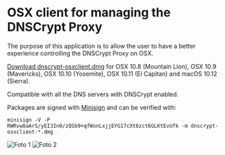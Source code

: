 OSX client for managing the DNSCrypt Proxy
==========================================

The purpose of this application is to allow the user to have a better experience controlling the DNSCrypt Proxy on OSX.

[Download dnscrypt-osxclient.dmg](https://github.com/alterstep/dnscrypt-osxclient/releases/latest)
for OSX 10.8 (Mountain Lion), OSX 10.9 (Mavericks), OSX 10.10 (Yosemite), OSX 10.11 (El Capitan) and macOS 10.12 (Sierra).

Compatible with all the DNS servers with DNSCrypt enabled.

Packages are signed with [Minisign](https://jedisct1.github.io/minisign/) and can be verified with:

    minisign -V -P RWRvw8aArS/yEI3In0/zQSb9+qfWonLxjjEYG17cXt6zct6GLKtEvUfk -m dnscrypt-osxclient-*.dmg

![Foto 1](https://raw.githubusercontent.com/alterstep/dnscrypt-osxclient/master/1.png)
![Foto 2](https://raw.githubusercontent.com/alterstep/dnscrypt-osxclient/master/2.png)

